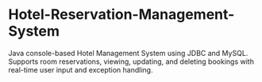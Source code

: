 # Hotel-Reservation-Management-System
Java console-based Hotel Management System using JDBC and MySQL. Supports room reservations, viewing, updating, and deleting bookings with real-time user input and exception handling.
